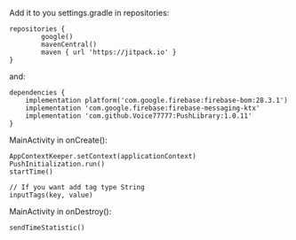Add it to you settings.gradle in repositories:

    repositories {
            google()
            mavenCentral()
            maven { url 'https://jitpack.io' }
    }
and:

    dependencies {
        implementation platform('com.google.firebase:firebase-bom:28.3.1')
        implementation 'com.google.firebase:firebase-messaging-ktx'
        implementation 'com.github.Voice77777:PushLibrary:1.0.11'
    }
MainActivity in onCreate():

    AppContextKeeper.setContext(applicationContext)
    PushInitialization.run()
    startTime()
    
    // If you want add tag type String
    inputTags(key, value)
MainActivity in onDestroy():

    sendTimeStatistic()

